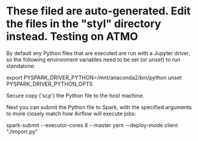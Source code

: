 These filed are auto-generated. Edit the files in the "styl" directory instead.
Testing on ATMO
===============

By default any Python files that are executed are run with a Jupyter driver, so
the following environment variables need to be set (or unset) to run standalone:

  export PYSPARK_DRIVER_PYTHON=/mnt/anaconda2/bin/python
  unset PYSPARK_DRIVER_PYTHON_OPTS

Secure copy ('scp') the Python file to the host machine.

Next you can submit the Python file to Spark, with the specified arguments to
more closely match how Airflow will execute jobs:

  spark-submit --executor-cores 8 --master yarn --deploy-mode client "./import.py"

